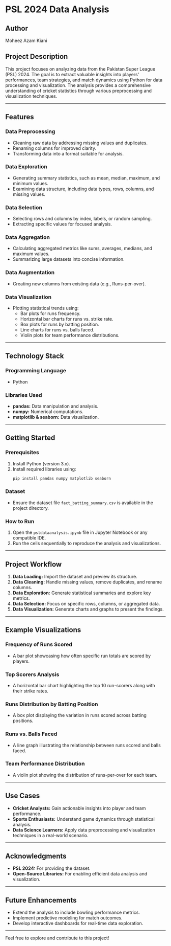 # PSL 2024 Data Analysis

## Author
Moheez Azam Kiani

## Project Description
This project focuses on analyzing data from the Pakistan Super League (PSL) 2024. The goal is to extract valuable insights into players' performances, team strategies, and match dynamics using Python for data processing and visualization. The analysis provides a comprehensive understanding of cricket statistics through various preprocessing and visualization techniques.

---

## Features

### Data Preprocessing
- Cleaning raw data by addressing missing values and duplicates.
- Renaming columns for improved clarity.
- Transforming data into a format suitable for analysis.

### Data Exploration
- Generating summary statistics, such as mean, median, maximum, and minimum values.
- Examining data structure, including data types, rows, columns, and missing values.

### Data Selection
- Selecting rows and columns by index, labels, or random sampling.
- Extracting specific values for focused analysis.

### Data Aggregation
- Calculating aggregated metrics like sums, averages, medians, and maximum values.
- Summarizing large datasets into concise information.

### Data Augmentation
- Creating new columns from existing data (e.g., Runs-per-over).

### Data Visualization
- Plotting statistical trends using:
  - Bar plots for runs frequency.
  - Horizontal bar charts for runs vs. strike rate.
  - Box plots for runs by batting position.
  - Line charts for runs vs. balls faced.
  - Violin plots for team performance distributions.

---

## Technology Stack

### Programming Language
- Python

### Libraries Used
- **pandas:** Data manipulation and analysis.
- **numpy:** Numerical computations.
- **matplotlib & seaborn:** Data visualization.

---

## Getting Started

### Prerequisites
1. Install Python (version 3.x).
2. Install required libraries using:
   ```bash
   pip install pandas numpy matplotlib seaborn
   ```

### Dataset
- Ensure the dataset file `fact_batting_summary.csv` is available in the project directory.

### How to Run
1. Open the `psldataanalysis.ipynb` file in Jupyter Notebook or any compatible IDE.
2. Run the cells sequentially to reproduce the analysis and visualizations.

---

## Project Workflow

1. **Data Loading:** Import the dataset and preview its structure.
2. **Data Cleaning:** Handle missing values, remove duplicates, and rename columns.
3. **Data Exploration:** Generate statistical summaries and explore key metrics.
4. **Data Selection:** Focus on specific rows, columns, or aggregated data.
5. **Data Visualization:** Generate charts and graphs to present the findings.

---

## Example Visualizations

### Frequency of Runs Scored
- A bar plot showcasing how often specific run totals are scored by players.

### Top Scorers Analysis
- A horizontal bar chart highlighting the top 10 run-scorers along with their strike rates.

### Runs Distribution by Batting Position
- A box plot displaying the variation in runs scored across batting positions.

### Runs vs. Balls Faced
- A line graph illustrating the relationship between runs scored and balls faced.

### Team Performance Distribution
- A violin plot showing the distribution of runs-per-over for each team.

---

## Use Cases
- **Cricket Analysts:** Gain actionable insights into player and team performance.
- **Sports Enthusiasts:** Understand game dynamics through statistical analysis.
- **Data Science Learners:** Apply data preprocessing and visualization techniques in a real-world scenario.

---

## Acknowledgments
- **PSL 2024:** For providing the dataset.
- **Open-Source Libraries:** For enabling efficient data analysis and visualization.

---

## Future Enhancements
- Extend the analysis to include bowling performance metrics.
- Implement predictive modeling for match outcomes.
- Develop interactive dashboards for real-time data exploration.

---

Feel free to explore and contribute to this project!
